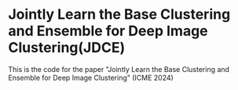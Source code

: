 # Jointly Learn the Base Clustering and Ensemble for Deep Image Clustering(JDCE)
This is the code for the paper "Jointly Learn the Base Clustering and Ensemble for Deep Image Clustering" (ICME 2024)
